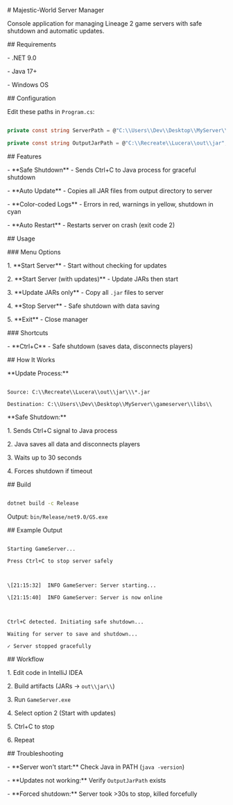 \# Majestic-World Server Manager

Console application for managing Lineage 2 game servers with safe shutdown and automatic updates.

\## Requirements

\- .NET 9.0

\- Java 17+

\- Windows OS



\## Configuration



Edit these paths in `Program.cs`:

```csharp

private const string ServerPath = @"C:\\Users\\Dev\\Desktop\\MyServer\\gameserver";

private const string OutputJarPath = @"C:\\Recreate\\Lucera\\out\\jar";

```



\## Features



\- \*\*Safe Shutdown\*\* - Sends Ctrl+C to Java process for graceful shutdown

\- \*\*Auto Update\*\* - Copies all JAR files from output directory to server

\- \*\*Color-coded Logs\*\* - Errors in red, warnings in yellow, shutdown in cyan

\- \*\*Auto Restart\*\* - Restarts server on crash (exit code 2)



\## Usage



\### Menu Options



1\. \*\*Start Server\*\* - Start without checking for updates

2\. \*\*Start Server (with updates)\*\* - Update JARs then start

3\. \*\*Update JARs only\*\* - Copy all `.jar` files to server

4\. \*\*Stop Server\*\* - Safe shutdown with data saving

5\. \*\*Exit\*\* - Close manager



\### Shortcuts



\- \*\*Ctrl+C\*\* - Safe shutdown (saves data, disconnects players)



\## How It Works



\*\*Update Process:\*\*

```

Source: C:\\Recreate\\Lucera\\out\\jar\\\*.jar

Destination: C:\\Users\\Dev\\Desktop\\MyServer\\gameserver\\libs\\

```



\*\*Safe Shutdown:\*\*

1\. Sends Ctrl+C signal to Java process

2\. Java saves all data and disconnects players

3\. Waits up to 30 seconds

4\. Forces shutdown if timeout



\## Build

```bash

dotnet build -c Release

```



Output: `bin/Release/net9.0/GS.exe`



\## Example Output

```

Starting GameServer...

Press Ctrl+C to stop server safely



\[21:15:32]  INFO GameServer: Server starting...

\[21:15:40]  INFO GameServer: Server is now online



Ctrl+C detected. Initiating safe shutdown...

Waiting for server to save and shutdown...

✓ Server stopped gracefully

```



\## Workflow



1\. Edit code in IntelliJ IDEA

2\. Build artifacts (JARs → `out\\jar\\`)

3\. Run `GameServer.exe`

4\. Select option 2 (Start with updates)

5\. Ctrl+C to stop

6\. Repeat


\## Troubleshooting



\- \*\*Server won't start:\*\* Check Java in PATH (`java -version`)

\- \*\*Updates not working:\*\* Verify `OutputJarPath` exists

\- \*\*Forced shutdown:\*\* Server took >30s to stop, killed forcefully

